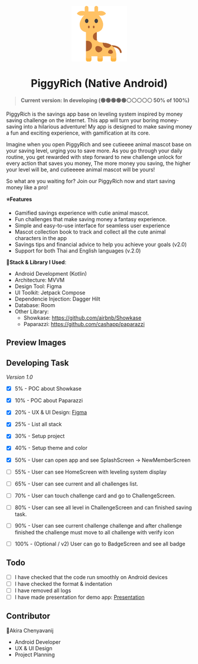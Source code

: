 <p align="center">
  <a href="#"  target="_blank"><img width="150" src="./app/src/main/res/drawable/char_giraffe.png" alt="PiggyRich"></a>
</p>
<h1 align="center">PiggyRich (Native Android)</h1>

> **Current version: In developing (🟢🟢🟢🟢🟢⚪️⚪️⚪️⚪️⚪️ 50% of 100%)**

PiggyRich is the savings app base on leveling system inspired by money saving challenge on the internet. This app will turn your boring money-saving into a hilarious adventure! My app is designed to make saving money a fun and exciting experience, with gamification at its core.

Imagine when you open PiggyRich and see cutieeee animal mascot base on your saving level, urging you to save more. As you go through your daily routine, you get rewarded with step forward to new challenge unlock for every action that saves you money, The more money you saving, the higher your level will be, and cutieeeee animal mascot will be yours!

So what are you waiting for? Join our PiggyRich now and start saving money like a pro!

**⭐️Features**
- Gamified savings experience with cutie animal mascot.
- Fun challenges that make saving money a fantasy experience.
- Simple and easy-to-use interface for seamless user experience
- Mascot collection book to track and collect all the cute animal characters in the app
- Savings tips and financial advice to help you achieve your goals (v2.0)
- Support for both Thai and English languages (v.2.0)

**🚀Stack & Library I Used**:
- Android Development (Kotlin)
- Architecture: MVVM
- Design Tool: Figma
- UI Toolkit: Jetpack Compose
- Dependencie Injection: Dagger Hilt
- Database: Room
- Other Library: 
  - Showkase: https://github.com/airbnb/Showkase
  - Paparazzi: https://github.com/cashapp/paparazzi

## Preview Images


## Developing Task
<em>Version 1.0</em>
- [x] 5% - POC about Showkase
- [x] 10% - POC about Paparazzi
- [x] 20% - UX & UI Design: <a href="https://www.figma.com/file/z1KngoL2LVt7Aro2gMqaeY/PiggyRich?node-id=0%3A1&t=QPZ5B0ve84NlezL5-1">Figma</a>
- [x] 25% - List all stack
- [x] 30% - Setup project
- [x] 40% - Setup theme and color
- [x] 50% - User can open app and see SplashScreen -> NewMemberScreen
- [ ] 55% - User can see HomeScreen with leveling system display
- [ ] 65% - User can see current and all challenges list.
- [ ] 70% - User can touch challenge card and go to ChallengeScreen.
- [ ] 80% - User can see all level in ChallengeScreen and can finished saving task.
- [ ] 90% - User can see current challenge challenge and after challenge finished the challenge must move to all challenge with verify icon
- [ ] 100% - (Optional / v2) User can go to BadgeScreen and see all badge


## Todo
- [ ] I have checked that the code run smoothly on Android devices
- [ ] I have checked the format & indentation
- [ ] I have removed all logs
- [ ] I have made presentation for demo app: <a href="https://www.canva.com/design/DAFa7eaO2VI/g8gy7APXHLF6AKGDaYJp0w/view?utm_content=DAFa7eaO2VI&utm_campaign=designshare&utm_medium=link&utm_source=publishsharelink">Presentation</a>

## Contributor
🦙Akira Chenyavanij
- Android Developer
- UX & UI Design
- Project Planning
